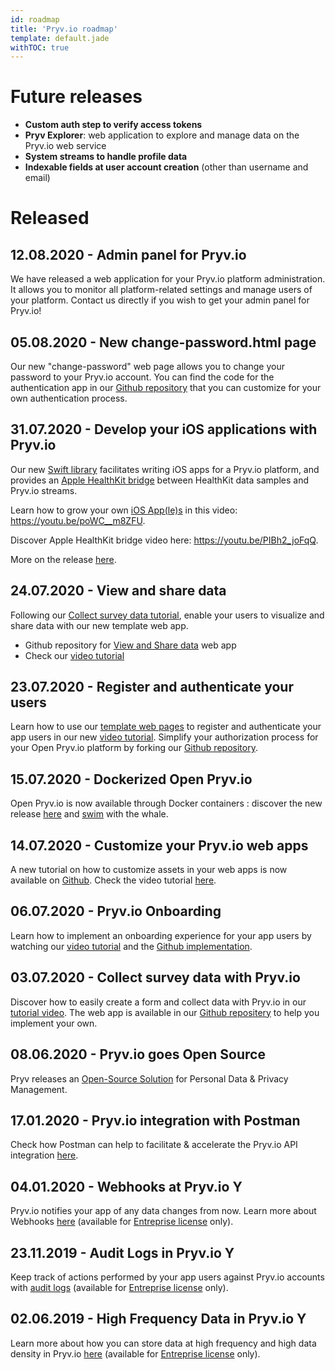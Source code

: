 ```yaml
---
id: roadmap
title: 'Pryv.io roadmap'
template: default.jade
withTOC: true
---
```


# Future releases

- **Custom auth step to verify access tokens**
- **Pryv Explorer**: web application to explore and manage data on the Pryv.io web service
- **System streams to handle profile data**
- **Indexable fields at user account creation** (other than username and email)

# Released

## 12.08.2020 - Admin panel for Pryv.io

We have released a web application for your Pryv.io platform administration. It allows you to monitor all platform-related settings and manage users of your platform. Contact us directly if you wish to get your admin panel for Pryv.io!

## 05.08.2020 - New change-password.html page 

Our new "change-password" web page allows you to change your password to your Pryv.io account. You can find the code for the authentication app in our [Github repository](https://github.com/pryv/app-web-auth3) that you can customize for your own authentication process.


## 31.07.2020 - Develop your iOS applications with Pryv.io 

Our new [Swift library](https://github.com/pryv/lib-swift) facilitates writing iOS apps for a Pryv.io platform, and provides an [Apple HealthKit bridge](https://github.com/pryv/bridge-ios-healthkit) between HealthKit data samples and Pryv.io streams. 

Learn how to grow your own [iOS App(le)s](https://github.com/pryv/app-ios-swift-example) in this video: https://youtu.be/poWC__m8ZFU.  

Discover Apple HealthKit bridge video here: https://youtu.be/PIBh2_joFqQ.  

More on the release [here](https://support.pryv.com/hc/en-us/articles/360015645339-Develop-iOS-applications-with-our-Swift-library).

## 24.07.2020 - View and share data

Following our [Collect survey data tutorial](https://github.com/pryv/app-web-examples/tree/master/collect-survey-data), enable your users to visualize and share data with our new template web app.
- Github repository for [View and Share data](https://github.com/pryv/app-web-examples/tree/master/view-and-share) web app
- Check our [video tutorial](https://youtu.be/gEfPmkQmtAI) 

## 23.07.2020 - Register and authenticate your users

Learn how to use our [template web pages](https://github.com/pryv/app-web-auth3) to register and authenticate your app users in our new [video tutorial](https://youtu.be/MfGTAgXr2WI).
Simplify your authorization process for your Open Pryv.io platform by forking our [Github repository](https://github.com/pryv/app-web-auth3/fork). 

## 15.07.2020 - Dockerized Open Pryv.io

Open Pryv.io is now available through Docker containers : discover the new release [here](https://support.pryv.com/hc/en-us/articles/360015324699-Open-Pryv-io-now-available-through-Docker-containers) and [swim](https://youtu.be/RwxEo4c_ed0) with the whale.

## 14.07.2020 - Customize your Pryv.io web apps 

A new tutorial on how to customize assets in your web apps is now available on [Github](https://github.com/pryv/app-web-examples/tree/master/customize-assets). Check the video tutorial [here](https://youtu.be/VI1zjLLcR9Q).

## 06.07.2020 - Pryv.io Onboarding

Learn how to implement an onboarding experience for your app users by watching our [video tutorial](https://www.youtube.com/watch?v=258UsM1Qq0o&t=12s) and the [Github implementation](https://github.com/pryv/app-web-examples/tree/master/onboarding).

## 03.07.2020 - Collect survey data with Pryv.io

Discover how to easily create a form and collect data with Pryv.io in our [tutorial video](https://www.youtube.com/watch?v=SN11LSxL8q4). The web app is available in our [Github repositery](https://github.com/pryv/app-web-examples/tree/master/collect-survey-data) to help you implement your own.

## 08.06.2020 - Pryv.io goes Open Source

Pryv releases an [Open-Source Solution](https://support.pryv.com/hc/en-us/articles/360015327139-Pryv-io-gets-Open-Source) for Personal Data & Privacy Management.

## 17.01.2020 - Pryv.io integration with Postman 

Check how Postman can help to facilitate & accelerate the Pryv.io API integration [here](https://support.pryv.com/hc/en-us/articles/360015309120-Pryv-io-integration-with-Postman).

## 04.01.2020 - Webhooks at Pryv.io <span onclick="location='/concepts/#entreprise-license-open-source-license'" class="entreprise-tag"><span title="Entreprise License Only" class="label">Y</span></span>

Pryv.io notifies your app of any data changes from now. Learn more about Webhooks [here](https://support.pryv.com/hc/en-us/articles/360014071180-Webhooks-at-Pryv-io) (available for [Entreprise license](https://api.pryv.com/concepts/#entreprise-license-open-source-license) only).

## 23.11.2019 - Audit Logs in Pryv.io <span onclick="location='/concepts/#entreprise-license-open-source-license'" class="entreprise-tag"><span title="Entreprise License Only" class="label">Y</span></span>

Keep track of actions performed by your app users against Pryv.io accounts with [audit logs](https://support.pryv.com/hc/en-us/articles/360015326619-Audit-Logs-in-Pryv-io) (available for [Entreprise license](https://api.pryv.com/concepts/#entreprise-license-open-source-license) only).

## 02.06.2019 - High Frequency Data in Pryv.io <span onclick="location='/concepts/#entreprise-license-open-source-license'" class="entreprise-tag"><span title="Entreprise License Only" class="label">Y</span></span>

Learn more about how you can store data at high frequency and high data density in Pryv.io [here](https://support.pryv.com/hc/en-us/articles/360014131139-High-Frequency-data-in-Pryv-io) (available for [Entreprise license](https://api.pryv.com/concepts/#entreprise-license-open-source-license) only).


